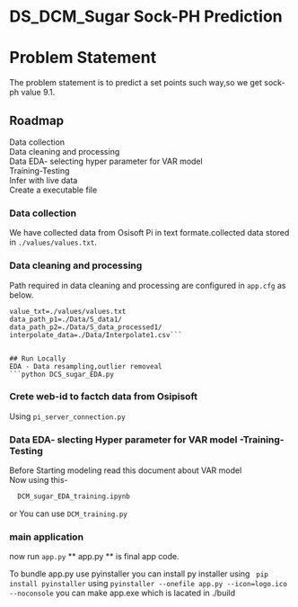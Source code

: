 
# DS_DCM_Sugar Sock-PH Prediction

# Problem Statement
The problem statement is to predict a set points such way,so we get sock-ph value 9.1.

## Roadmap
Data collection  
Data cleaning and processing  
Data EDA- selecting hyper parameter for VAR model  
Training-Testing  
Infer with live data  
Create a executable file  
  

### Data collection  
We have collected data from Osisoft Pi in text formate.collected data stored in `./values/values.txt`.    
### Data cleaning and processing  
Path required in data cleaning and processing are configured in `app.cfg` as below.  
```[Raw_data]
value_txt=./values/values.txt
data_path_p1=./Data/S_data1/
data_path_p2=./Data/S_data_processed1/
interpolate_data=./Data/Interpolate1.csv```


## Run Locally
EDA - Data resampling,outlier removeal 
```python DCS_sugar_EDA.py
```
### Crete web-id to factch data from Osipisoft
 Using ```pi_server_connection.py```

### Data EDA- slecting Hyper parameter for VAR model -Training-Testing
Before Starting modeling read this document about VAR model  
Now using this-
```bash
  DCM_sugar_EDA_training.ipynb 
```
or You can use ``` DCM_training.py ```

### main application
now run ```app.py```
** app.py ** is final app code.

To bundle app.py use pyinstaller 
you can install py installer using ``` pip install pyinstaller```
using ```pyinstaller --onefile app.py --icon=logo.ico --noconsole```
you can make app.exe which is lacated in ./build


